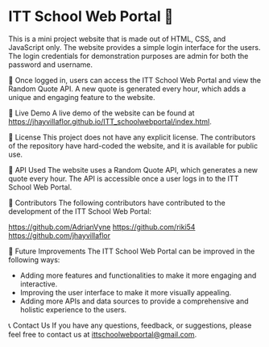 # ITT School Web Portal 🏫

This is a mini project website that is made out of HTML, CSS, and JavaScript only. The website provides a simple login interface for the users. The login credentials for demonstration purposes are admin for both the password and username.

🌟 Once logged in, users can access the ITT School Web Portal and view the Random Quote API. A new quote is generated every hour, which adds a unique and engaging feature to the website.

🔗 Live Demo
A live demo of the website can be found at https://jhayvillaflor.github.io/ITT_schoolwebportal/index.html.

📜 License
This project does not have any explicit license. The contributors of the repository have hard-coded the website, and it is available for public use.

🚀 API Used
The website uses a Random Quote API, which generates a new quote every hour. The API is accessible once a user logs in to the ITT School Web Portal.

👥 Contributors
The following contributors have contributed to the development of the ITT School Web Portal:

https://github.com/AdrianVyne
https://github.com/riki54
https://github.com/jhayvillaflor

🚀 Future Improvements
The ITT School Web Portal can be improved in the following ways:

- Adding more features and functionalities to make it more engaging and interactive.
- Improving the user interface to make it more visually appealing.
- Adding more APIs and data sources to provide a comprehensive and holistic experience to the users.

📞 Contact Us
If you have any questions, feedback, or suggestions, please feel free to contact us at ittschoolwebportal@gmail.com.


